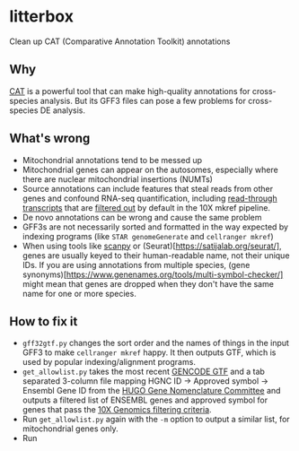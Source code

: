 # litterbox
Clean up CAT (Comparative Annotation Toolkit) annotations

## Why

[CAT](https://github.com/ComparativeGenomicsToolkit/Comparative-Annotation-Toolkit) is a powerful tool that can make high-quality annotations for cross-species analysis. But its GFF3 files can pose a few problems for cross-species DE analysis.

## What's wrong

* Mitochondrial annotations tend to be messed up
* Mitochondrial genes can appear on the autosomes, especially where there are nuclear mitochondrial insertions (NUMTs)
* Source annotations can include features that steal reads from other genes and confound RNA-seq quantification, including [read-through transcripts](https://www.ensembl.info/2019/02/11/annotating-readthrough-transcription-in-ensembl/) that are [filtered out](https://www.10xgenomics.com/support/software/cell-ranger/downloads/cr-ref-build-steps) by default in the 10X mkref pipeline.
* De novo annotations can be wrong and cause the same problem
* GFF3s are not necessarily sorted and formatted in the way expected by indexing programs (like `STAR genomeGenerate` and `cellranger mkref`)
* When using tools like [scanpy](https://scanpy.readthedocs.io/en/stable/) or (Seurat)[https://satijalab.org/seurat/], genes are usually keyed to their human-readable name, not their unique IDs. If you are using annotations from multiple species, (gene synonyms)[https://www.genenames.org/tools/multi-symbol-checker/] might mean that genes are dropped when they don't have the same name for one or more species. 

## How to fix it

* `gff32gtf.py` changes the sort order and the names of things in the input GFF3 to make `cellranger mkref` happy. It then outputs GTF, which is used by popular indexing/alignment programs.
* `get_allowlist.py` takes the most recent [GENCODE GTF](https://www.gencodegenes.org/human/) and a tab separated 3-column file mapping HGNC ID -> Approved symbol -> Ensembl Gene ID from the [HUGO Gene Nomenclature Committee](https://www.genenames.org/download/custom/) and outputs a filtered list of ENSEMBL genes and approved symbol for genes that pass the [10X Genomics filtering criteria](https://www.10xgenomics.com/support/software/cell-ranger/downloads/cr-ref-build-steps).
* Run `get_allowlist.py` again with the `-m` option to output a similar list, for mitochondrial genes only.
* Run 

